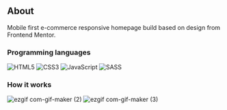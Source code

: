 ## About 

Mobile first e-commerce responsive homepage build based on design from Frontend Mentor. 

### Programming languages 

<img alt="HTML5" src="https://img.shields.io/badge/html5-%23E34F26.svg?&style=for-the-badge&logo=html5&logoColor=white"/> <img alt="CSS3" src="https://img.shields.io/badge/css3-%231572B6.svg?&style=for-the-badge&logo=css3&logoColor=white"/> <img alt="JavaScript" src="https://img.shields.io/badge/javascript-%23323330.svg?&style=for-the-badge&logo=javascript&logoColor=%23F7DF1E"/>
<img alt="SASS" src="https://img.shields.io/badge/SASS-hotpink.svg?&style=for-the-badge&logo=SASS&logoColor=white"/>

### How it works

![ezgif com-gif-maker (2)](https://user-images.githubusercontent.com/71527795/120247174-83e3d300-c26a-11eb-9dee-a9c909708c38.gif)
![ezgif com-gif-maker (3)](https://user-images.githubusercontent.com/71527795/120247172-82b2a600-c26a-11eb-86e7-16c9a508d3ce.gif)


